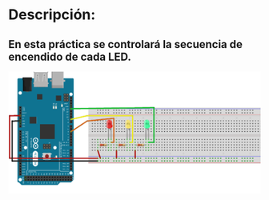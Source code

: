 # Descripción:
## En esta práctica se controlará la secuencia de encendido de cada LED.
![Practica I3](https://github.com/RETBOT/Practicas-Sistemas-programables/blob/master/Unidad%201/Practica_Inicio3_SecuenciaLEDs/Practica_Inicio3_SecuenciaLEDs.png)
